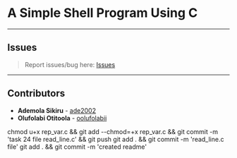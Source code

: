 # A Simple Shell Program Using C

---

## Issues

> Report issues/bug here: [Issues](https://github.com/oolufolabii/simple_shell/issues)

---

## Contributors

+ **Ademola Sikiru** - [ade2002](https://github.com/Ade2002/)
+ **Olufolabi Otitoola** - [oolufolabii](github.com/oolufolabii/)


chmod u+x rep_var.c && git add --chmod=+x rep_var.c && git commit -m 'task 24 file read_line.c' && git push
git add .  && git commit -m 'read_line.c file'
git add . && git commit -m 'created readme'
